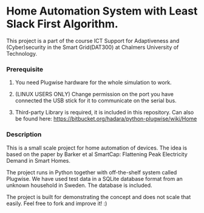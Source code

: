 Home Automation System with Least Slack First Algorithm.
======
This project is a part of the course ICT Support for Adaptiveness and (Cyber)security in the Smart Grid(DAT300) at Chalmers University of Technology.

### Prerequisite ###
1. You need Plugwise hardware for the whole simulation to work. 

2. (LINUX USERS ONLY) Change permission on the port you have connected the USB stick for it to communicate on the serial bus. 

3. Third-party Library is required, it is included in this repository. Can also be found here: https://bitbucket.org/hadara/python-plugwise/wiki/Home

### Description ###
This is a small scale project for home automation of devices. The idea is based on the paper by Barker et al SmartCap: Flattening Peak Electricity Demand in Smart Homes. 

The project runs in Python together with off-the-shelf system called Plugwise. We have used test data in a SQLite database format from an unknown household in Sweden. The database is included.

The project is built for demonstrating the concept and does not scale that easily. Feel free to fork and improve it! :)
